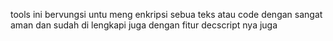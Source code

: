 tools ini bervungsi untu meng enkripsi sebua teks atau code dengan sangat aman dan sudah di lengkapi juga dengan fitur decscript nya juga 
